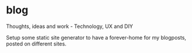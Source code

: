 # blog
Thoughts, ideas and work - Technology, UX and DIY

Setup some static site generator to have a forever-home for my blogposts, posted on different sites.
